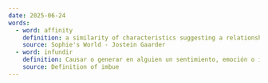```yaml
---
date: 2025-06-24
words:
  - word: affinity
    definition: a similarity of characteristics suggesting a relationship.
    source: Sophie's World - Jostein Gaarder
  - word: infundir
    definition: Causar o generar en alguien un sentimiento, emoción o idea.
    source: Definition of imbue
---
```

